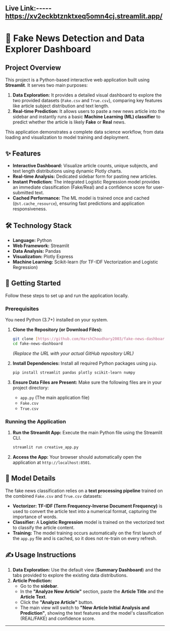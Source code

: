 ## Live Link:----- https://xv2eckbtznktxeq5omn4cj.streamlit.app/
# 📰 Fake News Detection and Data Explorer Dashboard

## Project Overview

This project is a Python-based interactive web application built using **Streamlit**. It serves two main purposes:

1.  **Data Exploration:** It provides a detailed visual dashboard to explore the two provided datasets (`Fake.csv` and `True.csv`), comparing key features like article subject distribution and text length.
2.  **Real-time Prediction:** It allows users to paste a new news article into the sidebar and instantly runs a basic **Machine Learning (ML) classifier** to predict whether the article is likely **Fake** or **Real** news.

This application demonstrates a complete data science workflow, from data loading and visualization to model training and deployment.

## ✨ Features

* **Interactive Dashboard:** Visualize article counts, unique subjects, and text length distributions using dynamic Plotly charts.
* **Real-time Analysis:** Dedicated sidebar form for pasting new articles.
* **Instant Prediction:** The integrated Logistic Regression model provides an immediate classification (Fake/Real) and a confidence score for user-submitted text.
* **Cached Performance:** The ML model is trained once and cached (`@st.cache_resource`), ensuring fast predictions and application responsiveness.

## 🛠️ Technology Stack

* **Language:** Python
* **Web Framework:** Streamlit
* **Data Analysis:** Pandas
* **Visualization:** Plotly Express
* **Machine Learning:** Scikit-learn (for TF-IDF Vectorization and Logistic Regression)

## 🚀 Getting Started

Follow these steps to set up and run the application locally.

### Prerequisites

You need Python (3.7+) installed on your system.

1.  **Clone the Repository (or Download Files):**

    ```bash
    git clone [https://github.com/HarshChoudhary2003/fake-news-dashboard.git]
    cd fake-news-dashboard
    ```
    *(Replace the URL with your actual GitHub repository URL)*

2.  **Install Dependencies:**
    Install all required Python packages using `pip`.

    ```bash
    pip install streamlit pandas plotly scikit-learn numpy
    ```

3.  **Ensure Data Files are Present:**
    Make sure the following files are in your project directory:
    * `app.py` (The main application file)
    * `Fake.csv`
    * `True.csv`

### Running the Application

1.  **Run the Streamlit App:**
    Execute the main Python file using the Streamlit CLI.

    ```bash
    streamlit run creative_app.py
    ```

2.  **Access the App:**
    Your browser should automatically open the application at `http://localhost:8501`.

## 🧠 Model Details

The fake news classification relies on a **text processing pipeline** trained on the combined `Fake.csv` and `True.csv` datasets:

* **Vectorizer:** **TF-IDF (Term Frequency-Inverse Document Frequency)** is used to convert the article text into a numerical format, capturing the importance of words.
* **Classifier:** A **Logistic Regression** model is trained on the vectorized text to classify the article content.
* **Training:** The model training occurs automatically on the first launch of the `app.py` file and is cached, so it does not re-train on every refresh.

## ✍️ Usage Instructions

1.  **Data Exploration:** Use the default view (**Summary Dashboard**) and the tabs provided to explore the existing data distributions.
2.  **Article Prediction:**
    * Go to the **sidebar**.
    * In the **"Analyze New Article"** section, paste the **Article Title** and the **Article Text**.
    * Click the **"Analyze Article"** button.
    * The main view will switch to **"New Article Initial Analysis and Prediction"**, showing the text features and the model's classification (REAL/FAKE) and confidence score.

---
